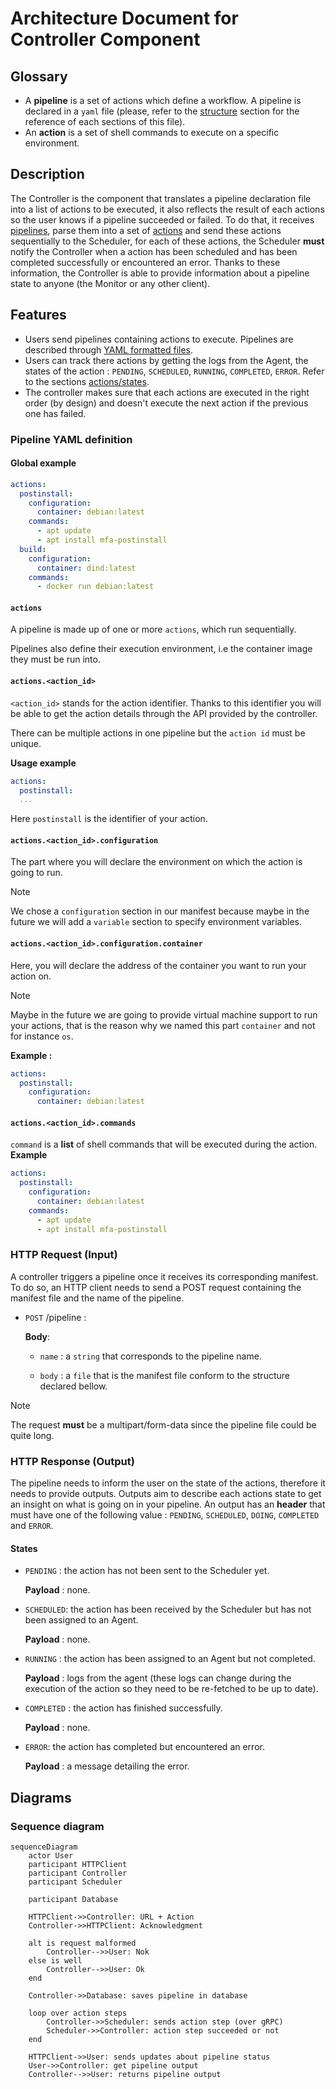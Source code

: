 # Architecture Document for Controller Component

## Glossary
- A **pipeline** is a set of actions which define a workflow. A pipeline is declared in a `yaml` file (please, refer to the [structure](<#pipeline yaml definition>) section for the reference of each sections of this file).
- An **action** is a set of shell commands to execute on a specific environment.
## Description
The Controller is the component  that translates a pipeline declaration file into a list of actions to be executed, it also reflects the result of each actions so the user knows if a pipeline succeeded or failed. To do that, it receives [pipelines](#pipeline), parse them into a set of [actions](#actions) and send these actions sequentially to the Scheduler, for each of these actions, the Scheduler **must** notify the Controller when a action has been scheduled and has been completed successfully or encountered an error. Thanks to these information, the Controller is able to provide information about a pipeline state to anyone (the Monitor or any other client).
## Features
- Users send pipelines containing actions to execute. Pipelines are described through [YAML formatted files](<#Pipeline YAML Definition>).
- Users can track there actions by getting the logs from the Agent, the states of the action : `PENDING`, `SCHEDULED`, `RUNNING`, `COMPLETED`, `ERROR`. Refer to the sections [actions/states](#States).
- The controller makes sure that each actions are executed in the right order (by design) and doesn't execute the next action if the previous one has failed.
### Pipeline YAML definition
#### Global example

```yaml
actions:
  postinstall:
    configuration:
      container: debian:latest
    commands:
      - apt update
      - apt install mfa-postinstall
  build:
    configuration:
      container: dind:latest
    commands:
      - docker run debian:latest
```

#### `actions`
A pipeline is made up of one or more `actions`, which run sequentially.

Pipelines also define their execution environment, i.e the container image they must be run into.
#### `actions.<action_id>`
`<action_id>` stands for the action identifier. Thanks to this identifier you will be able to get the action details through the API provided by the controller.

There can be multiple actions in one pipeline but the `action id` must be unique.

**Usage example**
```yaml
actions:
  postinstall:
  ...
```
Here `postinstall` is the identifier of your action.
#### `actions.<action_id>.configuration`
The part where you will declare the environment on which the action is going to run.
>[!Note]
> We chose a `configuration` section in our manifest because maybe in the future we will add a `variable` section to specify environment variables.
#### `actions.<action_id>.configuration.container`
Here, you will declare the address of the container you want to run your action on.
>[!Note]
> Maybe in the future we are going to provide virtual machine support to run your actions, that is the reason why we named this part `container` and not for instance `os`.

**Example :**
```yaml
actions:
  postinstall:
    configuration:
      container: debian:latest
```
#### `actions.<action_id>.commands`
`command` is a **list** of shell commands that will be executed during the action.
**Example**
```yaml
actions:
  postinstall:
    configuration:
      container: debian:latest
    commands:
      - apt update
      - apt install mfa-postinstall
```
### HTTP Request (Input)
A controller triggers a pipeline once it receives its corresponding manifest. To do so, an HTTP client needs to send a POST request containing the manifest file and the name of the pipeline.

- `POST` /pipeline :

  **Body**:
    - `name` : a `string` that corresponds to the pipeline name.

    - `body` : a `file` that is the manifest file conform to the structure declared bellow.

>[!Note]
> The request **must** be a multipart/form-data since the pipeline file could be quite long.

### HTTP Response (Output)
The pipeline needs to inform the user on the state of the actions, therefore it needs to provide outputs. Outputs aim to describe each actions state to get an insight on what is going on in your pipeline. An output has an **header** that must have one of the following value :  `PENDING`, `SCHEDULED`, `DOING`, `COMPLETED` and `ERROR`.
#### States
- `PENDING` : the action has not been sent to the Scheduler yet.

  **Payload** : none.

- `SCHEDULED`: the action has been received by the Scheduler but has not been assigned to an Agent.

  **Payload** : none.

- `RUNNING` : the action has been assigned to an Agent but not completed.

  **Payload** : logs from the agent (these logs can change during the execution of the action so they need to be re-fetched to be up to date).

- `COMPLETED` : the action has finished successfully.

  **Payload** : none.

- `ERROR`: the action has completed but encountered an error.

  **Payload** : a message detailing the error.

## Diagrams
### Sequence diagram

```mermaid
sequenceDiagram
    actor User
    participant HTTPClient
    participant Controller
    participant Scheduler

    participant Database

    HTTPClient->>Controller: URL + Action
    Controller->>HTTPClient: Acknowledgment

    alt is request malformed
        Controller-->>User: Nok
    else is well
        Controller-->>User: Ok
    end

    Controller->>Database: saves pipeline in database

    loop over action steps
        Controller->>Scheduler: sends action step (over gRPC)
        Scheduler->>Controller: action step succeeded or not
    end

    HTTPClient->>User: sends updates about pipeline status
    User->>Controller: get pipeline output
    Controller-->>User: returns pipeline output
```
